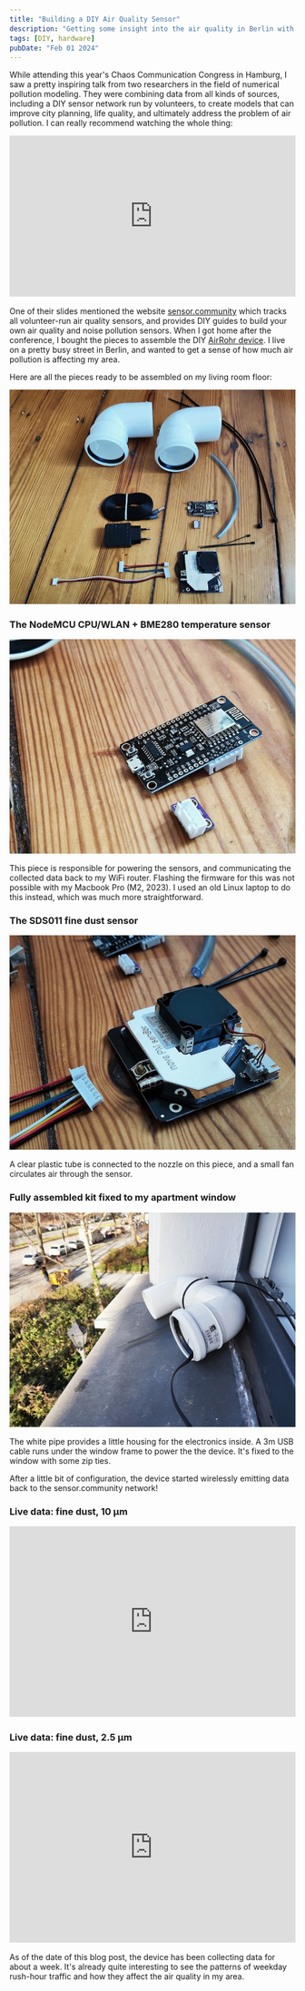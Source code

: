 ```yaml
---
title: "Building a DIY Air Quality Sensor"
description: "Getting some insight into the air quality in Berlin with a DIY sensor network."
tags: [DIY, hardware]
pubDate: "Feb 01 2024"
---
```


While attending this year's Chaos Communication Congress in Hamburg, I saw a pretty inspiring talk from two researchers in the field of numerical pollution modeling. They were combining data from all kinds of sources, including a DIY sensor network run by volunteers, to create models that can improve city planning, life quality, and ultimately address the problem of air pollution. I can really recommend watching the whole thing:

<iframe width="100%" style="aspect-ratio: 16/9;" src="https://media.ccc.de/v/37c3-11975-numerical_air_quality_modeling_systems/oembed" frameborder="0" allowfullscreen></iframe>

One of their slides mentioned the website [sensor.community](https://sensor.community/) which tracks all volunteer-run air quality sensors, and provides DIY guides to build your own air quality and noise pollution sensors. When I got home after the conference, I bought the pieces to assemble the DIY [AirRohr device](https://sensor.community/en/sensors/airrohr/). I live on a pretty busy street in Berlin, and wanted to get a sense of how much air pollution is affecting my area.

Here are all the pieces ready to be assembled on my living room floor:

![The kit pieces for DIY sensor.community](sensor-community-pieces.jpg)

### The NodeMCU CPU/WLAN + BME280 temperature sensor

![The NodeMCU CPU/WLAN](nodeMCU-cpu-wlan.jpg)

This piece is responsible for powering the sensors, and communicating the collected data back to my WiFi router. Flashing the firmware for this was not possible with my Macbook Pro (M2, 2023). I used an old Linux laptop to do this instead, which was much more straightforward.

### The SDS011 fine dust sensor

![The SDS011 fine dust sensor](sds011-fine-dust-sensor.jpg)

A clear plastic tube is connected to the nozzle on this piece, and a small fan circulates air through the sensor.

### Fully assembled kit fixed to my apartment window

![The assembled kit for sensor.community](sensor-community-kit-assembled.jpg)

The white pipe provides a little housing for the electronics inside. A 3m USB cable runs under the window frame to power the the device. It's fixed to the window with some zip ties.

After a little bit of configuration, the device started wirelessly emitting data back to the sensor.community network!

### Live data: fine dust, 10 µm

<iframe src="https://api-rrd.madavi.de:3000/grafana/d-solo/GUaL5aZMz/pm-sensors?orgId=1&var-chipID=esp8266-5627249&var-type=SDS011&var-query0=sensors&from=1706310000000&panelId=5" width="100%" style="aspect-ratio: 3/2;" frameborder="0"></iframe>

### Live data: fine dust, 2.5 µm

<iframe src="https://api-rrd.madavi.de:3000/grafana/d-solo/GUaL5aZMz/pm-sensors?orgId=1&var-chipID=esp8266-5627249&var-type=SDS011&var-query0=sensors&from=1706310000000&panelId=13" width="100%" style="aspect-ratio: 3/2;" frameborder="0"></iframe>

As of the date of this blog post, the device has been collecting data for about a week. It's already quite interesting to see the patterns of weekday rush-hour traffic and how they affect the air quality in my area.
